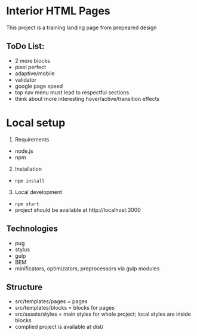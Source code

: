 # Interior HTML Pages

This project is a training landing page from prepeared design

## ToDo List:
- 2 more blocks
- pixel perfect
- adaptive/mobile
- validator
- google page speed
- top nav menu must lead to respectful sections
- think about more interesting hover/active/transition effects

# Local setup

1. Requirements

- node.js
- npm

2. Installation

- `npm install`

3. Local development

- `npm start`
- project should be available at http://localhost:3000

## Technologies

- pug
- stylus
- gulp
- BEM
- minificators, optimizators, preprocessors via gulp modules

## Structure

- src/templates/pages = pages
- src/templates/blocks = blocks for pages
- src/assets/styles = main styles for whole project; local styles are inside blocks
- complied project is available at dist/
